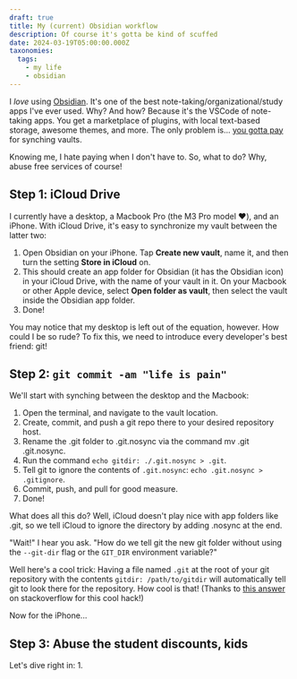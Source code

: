 ```yaml
---
draft: true
title: My (current) Obsidian workflow
description: Of course it's gotta be kind of scuffed
date: 2024-03-19T05:00:00.000Z
taxonomies:
  tags:
    - my life
    - obsidian
---
```


I *love* using [Obsidian](https://obsidian.md). It's one of the best note-taking/organizational/study apps I've ever used. Why? And how? Because it's the VSCode of note-taking apps. You get a marketplace of plugins, with local text-based storage, awesome themes, and more. The only problem is... [you gotta pay](https://obsidian.md/sync) for synching vaults.

Knowing me, I hate paying when I don't have to. So, what to do? Why, abuse free services of course!

## Step 1: iCloud Drive

I currently have a desktop, a Macbook Pro (the M3 Pro model ❤️), and an iPhone. With iCloud Drive, it's easy to synchronize my vault between the latter two:

1. Open Obsidian on your iPhone. Tap **Create new vault**, name it, and then turn the setting **Store in iCloud** on.
2. This should create an app folder for Obsidian (it has the Obsidian icon) in your iCloud Drive, with the name of your vault in it. On your Macbook or other Apple device, select **Open folder as vault**, then select the vault inside the Obsidian app folder.
3. Done!

You may notice that my desktop is left out of the equation, however. How could I be so rude? To fix this, we need to introduce every developer's best friend: git!

## Step 2: `git commit -am "life is pain"`

We'll start with synching between the desktop and the Macbook:

1. Open the terminal, and navigate to the vault location.
2. Create, commit, and push a git repo there to your desired repository host.
3. Rename the .git folder to .git.nosync via the command mv .git .git.nosync.
4. Run the command `echo gitdir: ./.git.nosync > .git`.
5. Tell git to ignore the contents of `.git.nosync`: `echo .git.nosync > .gitignore`.
6. Commit, push, and pull for good measure.
7. Done!

What does all this do? Well, iCloud doesn't play nice with app folders like .git, so we tell iCloud to ignore the directory by adding .nosync at the end.

"Wait!" I hear you ask. "How do we tell git the new git folder without using the `--git-dir` flag or the `GIT_DIR` environment variable?"

Well here's a cool trick: Having a file named `.git` at the root of your git repository with the contents `gitdir: /path/to/gitdir` will automatically tell git to look there for the repository. How cool is that! (Thanks to [this answer](https://stackoverflow.com/a/5338153) on stackoverflow for this cool hack!)

Now for the iPhone...

## Step 3: Abuse the student discounts, kids

Let's dive right in:
1\.
